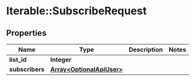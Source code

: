 # Iterable::SubscribeRequest

## Properties
Name | Type | Description | Notes
------------ | ------------- | ------------- | -------------
**list_id** | **Integer** |  | 
**subscribers** | [**Array&lt;OptionalApiUser&gt;**](OptionalApiUser.md) |  | 

